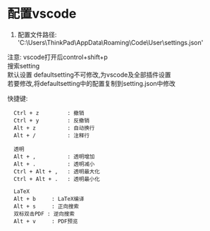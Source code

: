 # 配置vscode
  1. 配置文件路径: 'C:\Users\ThinkPad\AppData\Roaming\Code\User\settings.json'  

注意: vscode打开后control+shift+p  
      搜索setting  
      默认设置 defaultsetting不可修改,为vscode及全部插件设置  
      若要修改,将defaultsetting中的配置复制到setting.json中修改  

快捷键:  

      Ctrl + z         : 撤销  
      Ctrl + y         : 反撤销  
      Alt + z          : 自动换行  
      Alt + /          : 注释行  

      透明
      Alt + ,          : 透明增加
      Alt + .          : 透明减小
      Ctrl + Alt + ,   : 透明最大化
      Ctrl + Alt + .   : 透明最小化

      LaTeX
      Alt + b     : LaTeX编译  
      Alt + s     : 正向搜索  
      双标双击PDF : 逆向搜索  
      Alt + v     : PDF预览  
